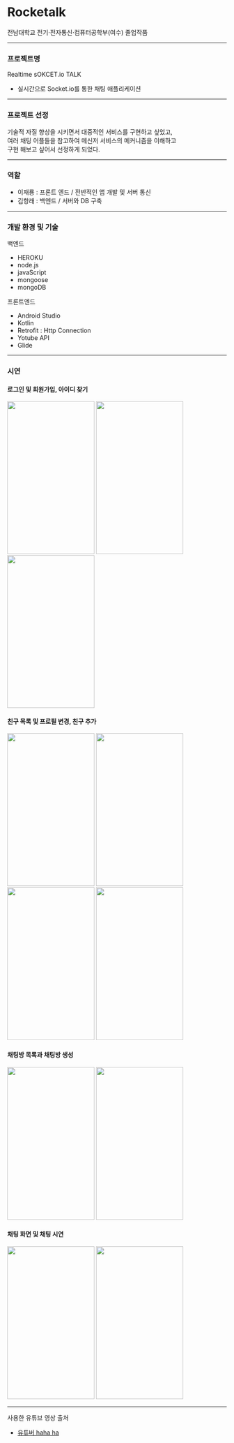 # Rocketalk
전남대학교 전기·전자통신·컴퓨터공학부(여수) 졸업작품

***

### 프로젝트명
Realtime sOKCET.io TALK
- 실시간으로 Socket.io를 통한 채팅 애플리케이션 

***

### 프로젝트 선정
기술적 자질 향상을 시키면서 대중적인 서비스를 구현하고 싶었고,<br>
여러 채팅 어플들을 참고하여 메신저 서비스의 메커니즘을 이해하고 <br>
구현 해보고 싶어서 선정하게 되었다.

***

### 역할
- 이재룡 : 프론트 엔드 / 전반적인 앱 개발 및 서버 통신
- 김항래 : 백엔드 / 서버와 DB 구축

***

### 개발 환경 및 기술
백엔드
  - HEROKU
  - node.js
  - javaScript
  - mongoose
  - mongoDB

프론트엔드
  - Android Studio
  - Kotlin
  - Retrofit : Http Connection
  - Yotube API
  - Glide

***

### 시연

#### 로그인 및 회원가입, 아이디 찾기

<img src = "https://user-images.githubusercontent.com/53455328/143876179-cc0804cd-ea8a-488d-aca7-d9a9f4253f72.png" width="200" height="350">   <img src = "https://user-images.githubusercontent.com/53455328/143876692-dc4b9ed5-aef4-4d19-964a-8afa1f05c21c.png" width="200" height="350">
<img src = "https://user-images.githubusercontent.com/53455328/143876728-3b0b5738-ba0c-4dcd-a05e-9c57352d2d10.png" width="200" height="350"> <br>

#### 친구 목록 및 프로필 변경, 친구 추가

<img src = "https://user-images.githubusercontent.com/53455328/143877154-a50ecdac-1a07-4316-9b12-72ed1ba9ac35.png" width="200" height="350">   <img src = "https://user-images.githubusercontent.com/53455328/143877217-d7d893cc-a044-4c76-be27-26fa88c6f0cf.png" width="200" height="350"> <img src = "https://user-images.githubusercontent.com/53455328/143877270-6c196086-2630-4bd0-9d4b-40e4bf384cb5.png" width="200" height="350"> <img src = "https://user-images.githubusercontent.com/53455328/143877431-4c0a39b6-f38b-4fd6-b8a7-dbcc4bab047b.png" width="200" height="350"> <br>

#### 채팅방 목록과 채팅방 생성

<img src = "https://user-images.githubusercontent.com/53455328/143877488-c9f9c332-7bdf-4bfe-b327-9c9f9cbaf6ea.png" width="200" height="350"> <img src = "https://user-images.githubusercontent.com/53455328/143877558-cd78cc35-ec5f-42af-87f5-8e0cdbccfb84.png" width="200" height="350"> <br>

#### 채팅 화면 및 채팅 시연

<img src = "https://user-images.githubusercontent.com/53455328/143877865-e34f82ea-1314-4489-ab9f-7331f9c7c22b.png" width="200" height="350"> <img src = "https://user-images.githubusercontent.com/53455328/143878659-8fbc2019-6748-4948-bded-1b6cdd1f8f86.gif" width="200" height="350"> 

***

사용한 유튜브 영상 출처 <br>
  - [유튜버 haha ha](https://www.youtube.com/c/hahahaYouTube)

